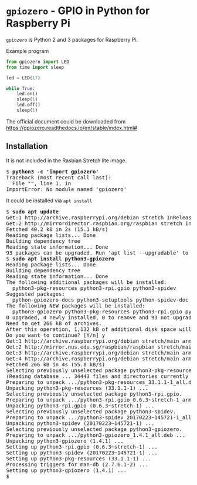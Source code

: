 # `gpiozero` - GPIO in Python for Raspberry Pi

`gpiozero` is Python 2 and 3 packages for Raspberry Pi.  

Example program

```python
from gpiozero import LED
from time import sleep

led = LED(17)

while True:
    led.on()
    sleep(1)
    led.off()
    sleep(1)
```

The official document could be downloaded from https://gpiozero.readthedocs.io/en/stable/index.html#

## Installation

It is not included in the Rasbian Stretch lite image.

<pre>
$ <b>python3 -c 'import gpiozero'</b>
Traceback (most recent call last):
  File "<stdin>", line 1, in <module>
ImportError: No module named 'gpiozero'
</pre>

It could be installed via `apt install`

<pre>
$ <b>sudo apt update</b>
Get:1 http://archive.raspberrypi.org/debian stretch InRelease [25.3 kB]
Get:2 http://mirrordirector.raspbian.org/raspbian stretch InRelease [15.0 kB]
Fetched 40.2 kB in 2s (15.1 kB/s)
Reading package lists... Done
Building dependency tree       
Reading state information... Done
93 packages can be upgraded. Run 'apt list --upgradable' to see them.
$ <b>sudo apt install python3-gpiozero</b>
Reading package lists... Done
Building dependency tree       
Reading state information... Done
The following additional packages will be installed:
  python3-pkg-resources python3-rpi.gpio python3-spidev
Suggested packages:
  python-gpiozero-docs python3-setuptools python-spidev-doc
The following NEW packages will be installed:
  python3-gpiozero python3-pkg-resources python3-rpi.gpio python3-spidev
0 upgraded, 4 newly installed, 0 to remove and 93 not upgraded.
Need to get 266 kB of archives.
After this operation, 1,132 kB of additional disk space will be used.
Do you want to continue? [Y/n] y
Get:1 http://archive.raspberrypi.org/debian stretch/main armhf python3-rpi.gpio armhf 0.6.3~stretch-1 [23.0 kB]
Get:2 http://mirror.nus.edu.sg/raspbian/raspbian stretch/main armhf python3-pkg-resources all 33.1.1-1 [137 kB]
Get:3 http://archive.raspberrypi.org/debian stretch/main armhf python3-spidev all 20170223~145721-1 [26.3 kB]
Get:4 http://archive.raspberrypi.org/debian stretch/main armhf python3-gpiozero all 1.4.1 [79.8 kB]
Fetched 266 kB in 4s (55.8 kB/s)            
Selecting previously unselected package python3-pkg-resources.
(Reading database ... 34443 files and directories currently installed.)
Preparing to unpack .../python3-pkg-resources_33.1.1-1_all.deb ...
Unpacking python3-pkg-resources (33.1.1-1) ...
Selecting previously unselected package python3-rpi.gpio.
Preparing to unpack .../python3-rpi.gpio_0.6.3~stretch-1_armhf.deb ...
Unpacking python3-rpi.gpio (0.6.3~stretch-1) ...
Selecting previously unselected package python3-spidev.
Preparing to unpack .../python3-spidev_20170223~145721-1_all.deb ...
Unpacking python3-spidev (20170223~145721-1) ...
Selecting previously unselected package python3-gpiozero.
Preparing to unpack .../python3-gpiozero_1.4.1_all.deb ...
Unpacking python3-gpiozero (1.4.1) ...
Setting up python3-rpi.gpio (0.6.3~stretch-1) ...
Setting up python3-spidev (20170223~145721-1) ...
Setting up python3-pkg-resources (33.1.1-1) ...
Processing triggers for man-db (2.7.6.1-2) ...
Setting up python3-gpiozero (1.4.1) ...
$ <b></b> 
<pre>
